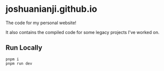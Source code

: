 # joshuanianji.github.io

The code for my personal website!

It also contains the compiled code for some legacy projects I've worked on.

## Run Locally

```
pnpm i
pnpm run dev
```